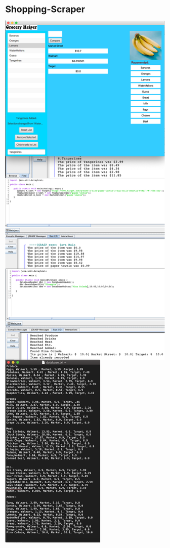 # Shopping-Scraper

<img src="images/Title Photo.png"
     alt="Title Image 1"
     style="float: left; margin-right: 10px;"/>

<img src="images/Title Photo 2.png"
     alt="HTML Scrapers In Action"
     style="float: left; margin-right: 10px;"
     width="600"/>
     
<img src="images/Title Photo 3.png"
     alt="Database Readers and Writers"
     style="float: left; margin-right: 10px;"
     width="600"/>
     
<img src="images/Title Photo 4.png"
     alt="Picture of an Updating Databse.png"
     style="float: left; margin-right: 10px;" 
     width="300"/>
